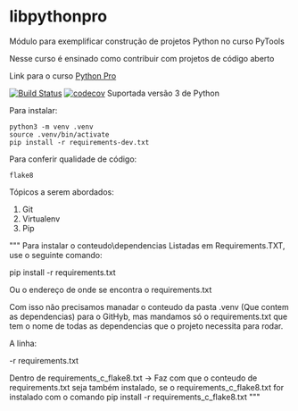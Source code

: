 # libpythonpro
Módulo para exemplificar construção de projetos Python no curso PyTools

Nesse curso é ensinado como contribuir com projetos de código aberto

Link para o curso [Python Pro](https://www.python.pro.br/)

[![Build Status](https://travis-ci.org/DiksonSantos/LibPythonPRO.svg?branch=main)](https://travis-ci.org/DiksonSantos/LibPythonPRO)
[![codecov](https://codecov.io/gh/DiksonSantos/LibPythonPRO/branch/main/graph/badge.svg?token=KQ7KCA9DU0)](https://codecov.io/gh/DiksonSantos/LibPythonPRO)
Suportada versão 3 de Python

Para instalar:

```console
python3 -m venv .venv
source .venv/bin/activate
pip install -r requirements-dev.txt
```

Para conferir qualidade de código:

```console
flake8

```

Tópicos a serem abordados:
 1. Git
 2. Virtualenv
 3. Pip


"""
Para instalar o conteudo\dependencias Listadas em Requirements.TXT, use o 
seguinte comando:

pip install -r requirements.txt

Ou o endereço de onde se encontra o requirements.txt

Com isso não precisamos manadar o conteudo da pasta .venv (Que contem as 
dependencias) para o GitHyb, mas mandamos só o requirements.txt que tem o
nome de todas as dependencias que o projeto necessita para rodar.

A linha:

-r requirements.txt

Dentro de requirements_c_flake8.txt   -> Faz com que o conteudo de requirements.txt
seja também instalado, se o requirements_c_flake8.txt for instalado com o
comando   pip install -r requirements_c_flake8.txt
"""
